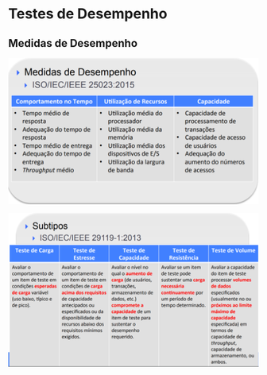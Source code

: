 # Testes de Desempenho

## Medidas de Desempenho

![Medidas_de_Desempenho](uploads/6d82010c4d920cf1c5221c0e6ea73f64/Medidas_de_Desempenho.png)

![Subtipos](uploads/f976ced675a806b7b56e8083ddf207a3/Subtipos.png)